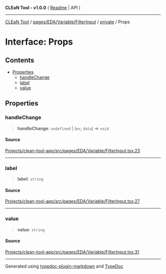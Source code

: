 **CLEaN Tool - v1.0.0** ( [Readme](../../../../../../README.md) \| API )

***

[CLEaN Tool](../../../../../../modules.md) / [pages/EDA/Variable/FilterInput](../../README.md) / [private](../README.md) / Props

# Interface: Props

## Contents

- [Properties](Props.md#properties)
  - [handleChange](Props.md#handlechange)
  - [label](Props.md#label)
  - [value](Props.md#value)

## Properties

### handleChange

> **handleChange**: `undefined` \| (`ev`, `data`) => `void`

#### Source

[Projects/clean-tool-app/src/pages/EDA/Variable/FilterInput.tsx:23](https://github.com/yuckyh/clean-tool-app/)

***

### label

> **label**: `string`

#### Source

[Projects/clean-tool-app/src/pages/EDA/Variable/FilterInput.tsx:27](https://github.com/yuckyh/clean-tool-app/)

***

### value

> **value**: `string`

#### Source

[Projects/clean-tool-app/src/pages/EDA/Variable/FilterInput.tsx:31](https://github.com/yuckyh/clean-tool-app/)

***

Generated using [typedoc-plugin-markdown](https://www.npmjs.com/package/typedoc-plugin-markdown) and [TypeDoc](https://typedoc.org/)

